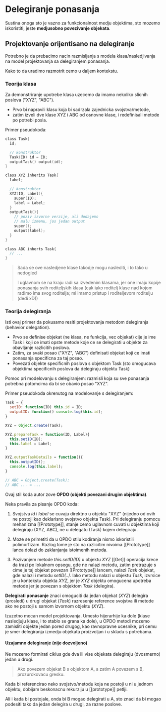 # Delegiranje ponasanja

Sustina onoga sto je vazno za funkcionalnost medju objektima, sto mozemo iskoristiti, jeste **medjusobno povezivanje objekata**.

## Projektovanje orijentisano na delegiranje

Potrebno je da prebacimo nacin razmisljanja s modela klasa/nasledjivanja na model projektovanja sa delegiranjem ponasanja.

Kako to da uradimo razmotrit cemo u daljem kontekstu.

### Teorija klasa

Za demonstriranje upotrebe klasa uzecemo da imamo nekoliko slicnih poslova ("XYZ", "ABC").

- Prvo bi napravili klasu koja bi sadrzala zajednicka svojstva/metode,
- zatim izveli dve klase XYZ i ABC od osnovne klase, i redefinisali metode po potrebi posla.

Primer pseudokoda:

```c
class Task{
  id;

  // konstruktor
  Task(ID) id = ID;
  outputTask() output(id);
}

class XYZ inherits Task{
  label;

  // konstruktor
  XYZ(ID, Label){
    super(ID);
    label = Label;
  }
  outputTask(){
    // poziv izvorne verzije, ali dodajemo
    // malu izmenu, jos jedan output
    super();
    output(label);
  }
}

class ABC inherts Task{
  // ...
}
```

>Sada se ove nasledjene klase takodje mogu naslediti, i to tako u nedogled
>
>I uglavnom se na kraju radi sa izvedenim klasama, jer one imaju kopije ponasanja svih roditeljskih klasa (cak iako roditelj klase nad kojom radimo ima svog roditelja; mi imamo pristup i roditeljevom roditelju (dedi xD))

### Teorija delegiranja

Isti ovaj primer da pokusamo resiti projektovanja metodom delegiranja (behavior delegation).

- Prvo se definise objekat (ne klasa, ne funkcija, vec objekat) cije je ime Task i koji ce imati opste metode koje ce se delegirati u objekte za obavljanje razlicitih poslova.
- Zatim, za svaki posao ("XYZ", "ABC") definisati objekat koji ce imati ponasanja specificna za taj posao.
- Povezati objekte specificnih poslova s objektom Task (sto omogucava objektima specificnih poslova da delegiraju objektu Task)

Pomoc pri modelovanju s delegiranjem: razmisli koja su sve ponasanja potrebna potomcima da bi se obavio posao "XYZ".

Primer pseudokoda okrenutog na modelovanje s delegiranjem:

```js
Task = {
  setID: function(ID) this.id = ID;
  outputID: function() console.log(this.id);
}

XYZ = Object.create(Task);

XYZ.prepareTask = function(ID, Label){
  this.setID(ID);
  this.label = Label;
}

XYZ.outputTaskDetails = function(){
  this.outputID();
  console.log(this.label);
}

// ABC = Object.create(Task);
// ABC ... = ...
```

Ovaj stil koda autor zove **OPDO (objekti povezani drugim objektima)**.

Neka pravila za pisanje OPDO koda:

1) Svojstva _id_ i _label_ se cuvaju direktno u objektu "XYZ" (nijedno od ovih ne postoji kao deklarisno svojstvo objekta Task). Pri delegiranju pomocu mehanizma [[Prototype]], stanje cemo uglavnom cuvati u objektima koji delegiraju (XYZ, ABC), ne u delegatu (Task) kojem delegiraju.

2) Moze se primetiti da u OPDO stilu kodiranja nismo iskoristili polimorfizam. Razlog tome je sto na razlicitim nivoima [[Prototype]] lanca dolazi do zaklanjanja istoimenih metoda.

3) Pozivanjem metode _this.setID(ID)_ u objektu _XYZ_ [[Get]] operacija krece da trazi po lokalnom opsegu, gde ne nalazi metodu, zatim pretrazuje s cime je taj objekat povezan [[Prototype]] lancem, nalazi _Task_ objekat, gde nalazi i metodu _setID(..)_. Iako metodu nalazi u objektu _Task_, izvrsice je u kontekstu objekta _XYZ_, jer je _XYZ_ objektu omogucena upotreba metode jer je povezan s objektom _Task_ (delegira).

**Delegirati ponasanje** znaci omoguciti da jedan objekat (_XYZ_) delegira (prosledi) u drugi objekat (_Task_) razresenje reference svojstva ili metode ako ne postoji u samom izvornom objektu (_XYZ_).

Izuzetno mocan model projektovanja. Umesto hijerarhije ka dole (klase nasledjuju klase, i to stablo se grana ka dole), u OPDO metodi mozemo zamisliti objekte jedan pored drugog, kao ravnopravne ucesnike, pri cemu je smer delegiranja izmedju objekata proizvoljan i u skladu s potrebama.

#### Uzajamno delegiranje (nije dozvoljeno)

Ne mozemo formirati ciklus gde dva ili vise objekata delegiraju (dvosmerno) jedan u drugi.

>Ako povezem objekat B s objektom A, a zatim A povezem s B, prozurokovacu gresku.

Kada bi referencirao neko svojstvo/metodu koja ne postoji u ni u jednom objektu, dobijam beskonacnu rekurziju u [[prototype]] petlji.

Ali i kada bi postojale, onda bi B mogao delegirati u A, sto znaci da bi mogao podesiti tako da jedan delegira u drugi, za razne poslove.
